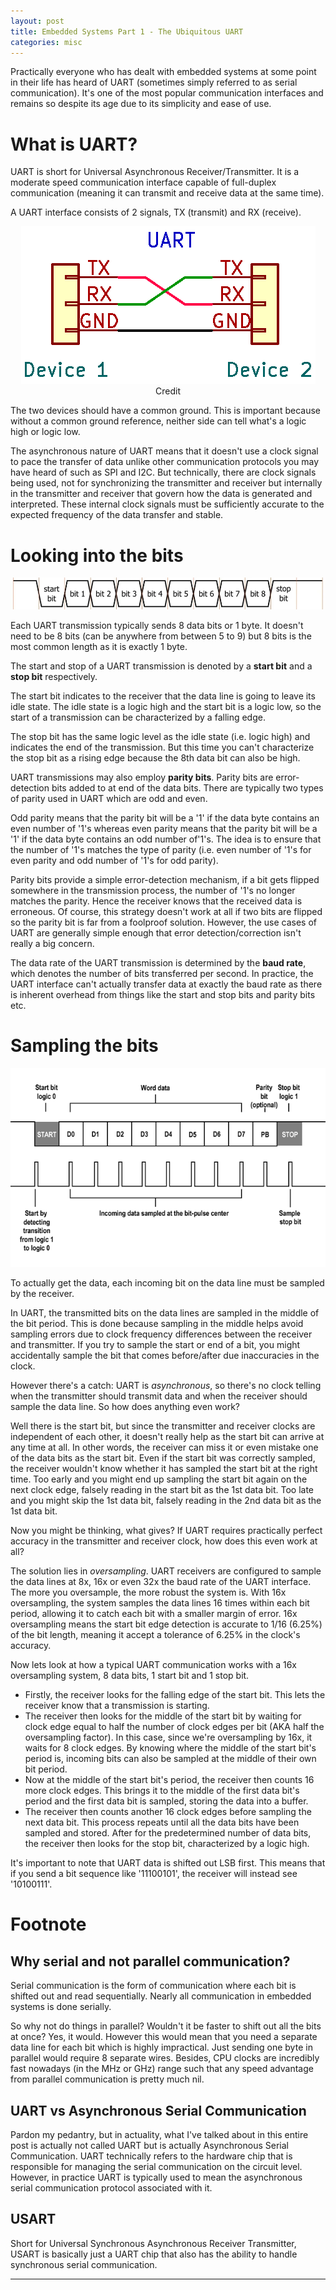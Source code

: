 ```yaml
---
layout: post
title: Embedded Systems Part 1 - The Ubiquitous UART
categories: misc
---
```


Practically everyone who has dealt with embedded systems at some point in their life has heard of UART (sometimes simply referred to as serial communication). It's one of the most popular communication interfaces and remains so despite its age due to its simplicity and ease of use.

# What is UART?
UART is short for Universal Asynchronous Receiver/Transmitter. It is a moderate speed communication interface capable of full-duplex communication (meaning it can transmit and receive data at the same time). 

A UART interface consists of 2 signals, TX (transmit) and RX (receive). 

<p align="center">
  <img src="/assets/UART.webp">
  Credit
</p>

The two devices should have a common ground. This is important because without a common ground reference, neither side can tell what's a logic high or logic low. 


The asynchronous nature of UART means that it doesn't use a clock signal to pace the transfer of data unlike other communication protocols you may have heard of such as SPI and I2C. But technically, there are clock signals being used, not for synchronizing the transmitter and receiver but internally in the transmitter and receiver that govern how the data is generated and interpreted. These internal clock signals must be sufficiently accurate to the expected frequency of the data transfer and stable. 

# Looking into the bits
<p align="center">
  <img src="/assets/uart_bit.webp">
</p>

Each UART transmission typically sends 8 data bits or 1 byte. It doesn't need to be 8 bits (can be anywhere from between 5 to 9) but 8 bits is the most common length as it is exactly 1 byte.

The start and stop of a UART transmission is denoted by a **start bit** and a **stop bit** respectively. 

The start bit indicates to the receiver that the data line is going to leave its idle state. The idle state is a logic high and the start bit is a logic low, so the start of a transmission can be characterized by a falling edge. 

The stop bit has the same logic level as the idle state (i.e. logic high) and indicates the end of the transmission. But this time you can't characterize the stop bit as a rising edge because the 8th data bit can also be high. 

UART transmissions may also employ **parity bits**. Parity bits are error-detection bits added to at end of the data bits. There are typically two types of parity used in UART which are odd and even.

Odd parity means that the parity bit will be a '1' if the data byte contains an even number of '1's whereas even parity means that the parity bit will be a '1' if the data byte contains an odd number of'1's. The idea is to ensure that the number of '1's matches the type of parity (i.e. even number of '1's for even parity and odd number of '1's for odd parity). 

Parity bits provide a simple error-detection mechanism, if a bit gets flipped somewhere in the transmission process, the number of '1's no longer matches the parity. Hence the receiver knows that the received data is erroneous. Of course, this strategy doesn't work at all if two bits are flipped so the parity bit is far from a foolproof solution. However, the use cases of UART are generally simple enough that error detection/correction isn't really a big concern.

The data rate of the UART transmission is determined by the **baud rate**, which denotes the number of bits transferred per second. In practice, the UART interface can't actually transfer data at exactly the baud rate as there is inherent overhead from things like the start and stop bits and parity bits etc. 

# Sampling the bits
<p align="center">
  <img src="/assets/uart_sample.png">
</p>

To actually get the data, each incoming bit on the data line must be sampled by the receiver. 

In UART, the transmitted bits on the data lines are sampled in the middle of the bit period. This is done because sampling in the middle helps avoid sampling errors due to clock frequency differences between the receiver and transmitter. If you try to sample the start or end of a bit, you might accidentally sample the bit that comes before/after due inaccuracies in the clock.

However there's a catch: UART is *asynchronous*, so there's no clock telling when the transmitter should transmit data and when the receiver should sample the data line. So how does anything even work?

Well there is the start bit, but since the transmitter and receiver clocks are independent of each other, it doesn't really help as the start bit can arrive at any time at all. In other words, the receiver can miss it or even mistake one of the data bits as the start bit. Even if the start bit was correctly sampled, the receiver wouldn't know whether it has sampled the start bit at the right time. Too early and you might end up sampling the start bit again on the next clock edge, falsely reading in the start bit as the 1st data bit. Too late and you might skip the 1st data bit, falsely reading in the 2nd data bit as the 1st data bit. 

Now you might be thinking, what gives? If UART requires practically perfect accuracy in the transmitter and receiver clock, how does this even work at all?

The solution lies in *oversampling*. UART receivers are configured to sample the data lines at 8x, 16x or even 32x the baud rate of the UART interface. The more you oversample, the more robust the system is. With 16x oversampling, the system samples the data lines 16 times within each bit period, allowing it to catch each bit with a smaller margin of error. 16x oversampling means the start bit edge detection is accurate to 1/16 (6.25%) of the bit length, meaning it accept a tolerance of 6.25% in the clock's accuracy. 

Now lets look at how a typical UART communication works with a 16x oversampling system, 8 data bits, 1 start bit and 1 stop bit. 
- Firstly, the receiver looks for the falling edge of the start bit. This lets the receiver know that a transmission is starting.
- The receiver then looks for the middle of the start bit by waiting for clock edge equal to half the number of clock edges per bit (AKA half the oversampling factor). In this case, since we're oversampling by 16x, it waits for 8 clock edges. By knowing where the middle of the start bit's period is, incoming bits can also be sampled at the middle of their own bit period. 
- Now at the middle of the start bit's period, the receiver then counts 16 more clock edges. This brings it to the middle of the first data bit's period and the first data bit is sampled, storing the data into a buffer.
- The receiver then counts another 16 clock edges before sampling the next data bit. This process repeats until all the data bits have been sampled and stored. After for the predetermined number of data bits, the receiver then looks for the stop bit, characterized by a logic high.

It's important to note that UART data is shifted out LSB first. This means that if you send a bit sequence like '11100101', the receiver will instead see '10100111'. 

# Footnote
## Why serial and not parallel communication?
Serial communication is the form of communication where each bit is shifted out and read sequentially. Nearly all communication in embedded systems is done serially. 

So why not do things in parallel? Wouldn't it be faster to shift out all the bits at once? Yes, it would. However this would mean that you need a separate data line for each bit which is highly impractical. Just sending one byte in parallel would require 8 separate wires. Besides, CPU clocks are incredibly fast nowadays (in the MHz or GHz) range such that any speed advantage from parallel communication is pretty much nil. 

## UART vs Asynchronous Serial Communication
Pardon my pedantry, but in actuality, what I've talked about in this entire post is actually not called UART but is actually Asynchronous Serial Communication. UART technically refers to the hardware chip that is responsible for managing the serial communication on the circuit level. However, in practice UART is typically used to mean the asynchronous serial communication protocol associated with it. 

## USART
Short for Universal Synchronous Asynchronous Receiver Transmitter, USART is basically just a UART chip that also has the ability to handle synchronous serial communication.

---
